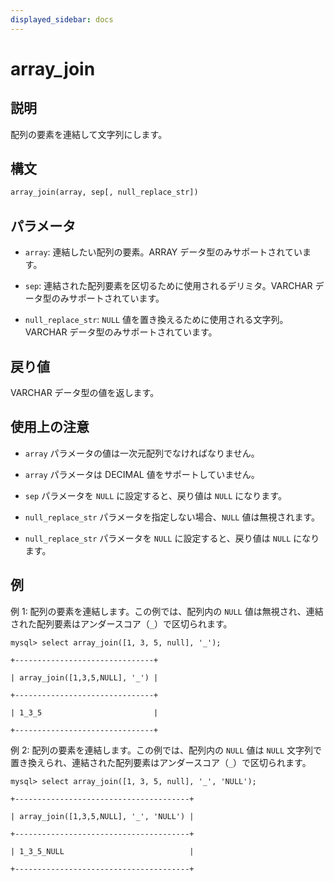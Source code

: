 ```yaml
---
displayed_sidebar: docs
---
```


# array_join

## 説明

配列の要素を連結して文字列にします。

## 構文

```Haskell
array_join(array, sep[, null_replace_str])
```

## パラメータ

- `array`: 連結したい配列の要素。ARRAY データ型のみサポートされています。

- `sep`: 連結された配列要素を区切るために使用されるデリミタ。VARCHAR データ型のみサポートされています。

- `null_replace_str`: `NULL` 値を置き換えるために使用される文字列。VARCHAR データ型のみサポートされています。

## 戻り値

VARCHAR データ型の値を返します。

## 使用上の注意

- `array` パラメータの値は一次元配列でなければなりません。

- `array` パラメータは DECIMAL 値をサポートしていません。

- `sep` パラメータを `NULL` に設定すると、戻り値は `NULL` になります。

- `null_replace_str` パラメータを指定しない場合、`NULL` 値は無視されます。

- `null_replace_str` パラメータを `NULL` に設定すると、戻り値は `NULL` になります。

## 例

例 1: 配列の要素を連結します。この例では、配列内の `NULL` 値は無視され、連結された配列要素はアンダースコア（`_`）で区切られます。

```plaintext
mysql> select array_join([1, 3, 5, null], '_');

+-------------------------------+

| array_join([1,3,5,NULL], '_') |

+-------------------------------+

| 1_3_5                         |

+-------------------------------+
```

例 2: 配列の要素を連結します。この例では、配列内の `NULL` 値は `NULL` 文字列で置き換えられ、連結された配列要素はアンダースコア（`_`）で区切られます。

```plaintext
mysql> select array_join([1, 3, 5, null], '_', 'NULL');

+---------------------------------------+

| array_join([1,3,5,NULL], '_', 'NULL') |

+---------------------------------------+

| 1_3_5_NULL                            |

+---------------------------------------+
```